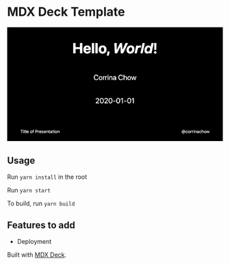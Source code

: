 # MDX Deck Template

![MDX Deck Template Preview](./docs/mdx-deck-template-preview.png)

## Usage

Run `yarn install` in the root

Run `yarn start`

To build, run `yarn build`

## Features to add
- Deployment

Built with [MDX Deck](https://github.com/jxnblk/mdx-deck).